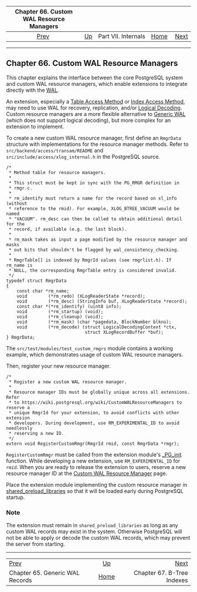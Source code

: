 <!--?xml version="1.0" encoding="UTF-8" standalone="no"?-->

|           Chapter 66. Custom WAL Resource Managers          |                                            |                     |                                                       |                                                  |
| :---------------------------------------------------------: | :----------------------------------------- | :-----------------: | ----------------------------------------------------: | -----------------------------------------------: |
| [Prev](generic-wal.html "Chapter 65. Generic WAL Records")  | [Up](internals.html "Part VII. Internals") | Part VII. Internals | [Home](index.html "PostgreSQL 17devel Documentation") |  [Next](btree.html "Chapter 67. B-Tree Indexes") |

***

## Chapter 66. Custom WAL Resource Managers

This chapter explains the interface between the core PostgreSQL system and custom WAL resource managers, which enable extensions to integrate directly with the [WAL](wal.html "Chapter 30. Reliability and the Write-Ahead Log").

An extension, especially a [Table Access Method](tableam.html "Chapter 63. Table Access Method Interface Definition") or [Index Access Method](indexam.html "Chapter 64. Index Access Method Interface Definition"), may need to use WAL for recovery, replication, and/or [Logical Decoding](logicaldecoding.html "Chapter 49. Logical Decoding"). Custom resource managers are a more flexible alternative to [Generic WAL](generic-wal.html "Chapter 65. Generic WAL Records") (which does not support logical decoding), but more complex for an extension to implement.

To create a new custom WAL resource manager, first define an `RmgrData` structure with implementations for the resource manager methods. Refer to `src/backend/access/transam/README` and `src/include/access/xlog_internal.h` in the PostgreSQL source.

    /*
     * Method table for resource managers.
     *
     * This struct must be kept in sync with the PG_RMGR definition in
     * rmgr.c.
     *
     * rm_identify must return a name for the record based on xl_info (without
     * reference to the rmid). For example, XLOG_BTREE_VACUUM would be named
     * "VACUUM". rm_desc can then be called to obtain additional detail for the
     * record, if available (e.g. the last block).
     *
     * rm_mask takes as input a page modified by the resource manager and masks
     * out bits that shouldn't be flagged by wal_consistency_checking.
     *
     * RmgrTable[] is indexed by RmgrId values (see rmgrlist.h). If rm_name is
     * NULL, the corresponding RmgrTable entry is considered invalid.
     */
    typedef struct RmgrData
    {
        const char *rm_name;
        void        (*rm_redo) (XLogReaderState *record);
        void        (*rm_desc) (StringInfo buf, XLogReaderState *record);
        const char *(*rm_identify) (uint8 info);
        void        (*rm_startup) (void);
        void        (*rm_cleanup) (void);
        void        (*rm_mask) (char *pagedata, BlockNumber blkno);
        void        (*rm_decode) (struct LogicalDecodingContext *ctx,
                                  struct XLogRecordBuffer *buf);
    } RmgrData;

The `src/test/modules/test_custom_rmgrs` module contains a working example, which demonstrates usage of custom WAL resource managers.

Then, register your new resource manager.

    /*
     * Register a new custom WAL resource manager.
     *
     * Resource manager IDs must be globally unique across all extensions. Refer
     * to https://wiki.postgresql.org/wiki/CustomWALResourceManagers to reserve a
     * unique RmgrId for your extension, to avoid conflicts with other extension
     * developers. During development, use RM_EXPERIMENTAL_ID to avoid needlessly
     * reserving a new ID.
     */
    extern void RegisterCustomRmgr(RmgrId rmid, const RmgrData *rmgr);

`RegisterCustomRmgr` must be called from the extension module's [\_PG\_init](xfunc-c.html#XFUNC-C-DYNLOAD "38.10.1. Dynamic Loading") function. While developing a new extension, use `RM_EXPERIMENTAL_ID` for *`rmid`*. When you are ready to release the extension to users, reserve a new resource manager ID at the [Custom WAL Resource Manager](https://wiki.postgresql.org/wiki/CustomWALResourceManagers) page.

Place the extension module implementing the custom resource manager in [shared\_preload\_libraries](runtime-config-client.html#GUC-SHARED-PRELOAD-LIBRARIES) so that it will be loaded early during PostgreSQL startup.

### Note

The extension must remain in `shared_preload_libraries` as long as any custom WAL records may exist in the system. Otherwise PostgreSQL will not be able to apply or decode the custom WAL records, which may prevent the server from starting.

***

|                                                             |                                                       |                                                  |
| :---------------------------------------------------------- | :---------------------------------------------------: | -----------------------------------------------: |
| [Prev](generic-wal.html "Chapter 65. Generic WAL Records")  |       [Up](internals.html "Part VII. Internals")      |  [Next](btree.html "Chapter 67. B-Tree Indexes") |
| Chapter 65. Generic WAL Records                             | [Home](index.html "PostgreSQL 17devel Documentation") |                       Chapter 67. B-Tree Indexes |
